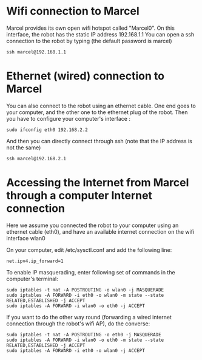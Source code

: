 # Wifi connection to Marcel

Marcel provides its own open wifi hotspot called "Marcel0". 
On this interface, the robot has the static IP address 192.168.1.1
You can open a ssh connection to the robot by typing (the default password is marcel)
````
ssh marcel@192.168.1.1
````

# Ethernet (wired) connection to Marcel

You can also connect to the robot using an ethernet cable. 
One end goes to your computer, and the other one to the ethernet plug of the robot.
Then you have to configure your computer's interface :
````
sudo ifconfig eth0 192.168.2.2
````
And then you can directly connect through ssh (note that the IP address is not the same)
````
ssh marcel@192.168.2.1
````

# Accessing the Internet from Marcel through a computer Internet connection

Here we assume you connected the robot to your computer using an ethernet cable (eth0), and have an available internet connection on the wifi interface wlan0

On your computer, edit /etc/sysctl.conf and add the following line:
````
net.ipv4.ip_forward=1
````
To enable IP masquerading, enter following set of commands in the computer's terminal:
````
sudo iptables -t nat -A POSTROUTING -o wlan0 -j MASQUERADE
sudo iptables -A FORWARD -i eth0 -o wlan0 -m state --state RELATED,ESTABLISHED -j ACCEPT
sudo iptables -A FORWARD -i wlan0 -o eth0 -j ACCEPT
````
If you want to do the other way round (forwarding a wired internet connection through the robot's wifi AP), do the converse:
````
sudo iptables -t nat -A POSTROUTING -o eth0 -j MASQUERADE
sudo iptables -A FORWARD -i wlan0 -o eth0 -m state --state RELATED,ESTABLISHED -j ACCEPT
sudo iptables -A FORWARD -i eth0 -o wlan0 -j ACCEPT
````
